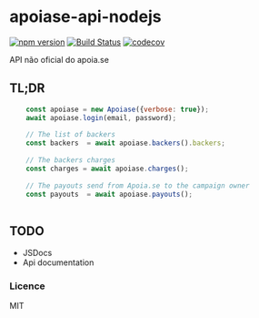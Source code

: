 # apoiase-api-nodejs
[![npm version](https://badge.fury.io/js/apoiase-api.svg)](https://badge.fury.io/js/apoiase-api)
[![Build Status](https://travis-ci.org/CrochetLand/apoiase-api-nodejs.svg?branch=master)](https://travis-ci.org/CrochetLand/apoiase-api-nodejs)
[![codecov](https://codecov.io/gh/CrochetLand/apoiase-api-nodejs/branch/master/graph/badge.svg)](https://codecov.io/gh/CrochetLand/apoiase-api-nodejs)

API não oficial do apoia.se

## TL;DR

```javascript
    const apoiase = new Apoiase({verbose: true});
    await apoiase.login(email, password);
    
    // The list of backers
    const backers  = await apoiase.backers().backers;
    
    // The backers charges
    const charges = await apoiase.charges();
    
    // The payouts send from Apoia.se to the campaign owner
    const payouts  = await apoiase.payouts();
    
```

## TODO
 
 - JSDocs
 - Api documentation 
 
 
### Licence
MIT